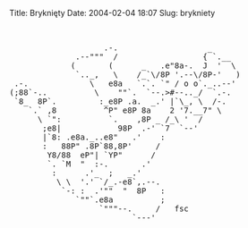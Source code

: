 Title: Bryknięty
Date: 2004-02-04 18:07
Slug: brykniety

<pre>

                    
                    .-.                   _
              .--"""  /                  { `.__
             (       (      _   .e"8a-.  J  '  \
              `.._,   \    /_`\/8P '.--\/8P-'   )
 .-.             \   e8a   `.`. `" / o o`._..--'
(;88`-..          \    ""`.  `--.>#--.._/  `.-.
 `8_  8P`.         :_e8P .a.  _.' |`\_, \  /-.
    `.` ,8          ^P" e8P 8a    2 '7.__7" \
      \ `":          `.    ,8P _ /_\ '  /
       ;e8|            98P  .-' `7  `--'
       |`8: .e8a._..e8"   .'    :
       :   88P" .8P`88,8P'     /
        Y8/88  eP"| `YP"      /
        `. `M  "  :-.       .'
         :      .'_  ;   _.'
          \ \  '.' `/_.-e8`,.--.
           `-: :  .'""  "  8P   :
              `""`.e8a          ;
                   `"""--.     /   fsc
                          `---'

</pre>

